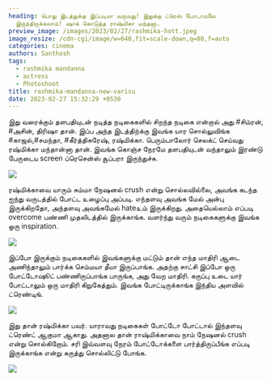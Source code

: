 ```yaml
---
heading: பொது இடத்துக்கு இப்படியா வருவது! இதுக்கு ட்ரெஸ் போடாமலே
  இருந்திருக்கலாம்! ஷாக் கொடுத்த ராஷ்மிகா மந்தனா.
preview_image: /images/2023/02/27/rashmika-hott.jpeg
image_resize: /cdn-cgi/image/w=640,fit=scale-down,q=80,f=auto
categories: cinema
authors: Santhosh
tags:
  - rashmika mandanna
  - actress
  - Photoshoot
title: rashmika-mandanna-new-varisu
date: 2023-02-27 15:32:29 +0530
---
```

இது வரைக்கும் தளபதியுடன் நடித்த நடிகைகளில் சிறந்த நடிகை என்றால் அது #சிம்ரன், #அசின், திரிஷா தான். இப்ப அந்த இடத்திற்க்கு இவங்க யார சொல்லுவிங்க #காஜல்,#சமந்தா, #கீர்த்திசுரேஷ், ரஷ்மிக்கா. பெரும்பாலோர் செலக்ட் செய்வது ரஷ்மிக்கா மந்தான்னா தான். இவங்க கொஞ்ச நேரமே தளபதியுடன் வந்தாலும் இரண்டு பேருடைய screen ப்ரெசென்ஸ் சூப்பரா இருந்துச்சு. 

![](/images/2023/02/27/rashmika-mandanna-new-varisu4.jpeg)

ரஷ்மிக்காவை யாரும் சும்மா நேஷனல் crush என்று சொல்லவில்லை, அவங்க கடந்த ஐந்து வருடத்தில் போட்ட உழைப்பு அப்படி. எந்தளவு அவங்க மேல் அன்பு இருக்கிறதோ, அந்தளவு அவங்கமேல் hateஉம் இருக்கிறது. அதையெல்லாம் எப்படி overcome பண்ணி முதலிடத்தில் இருக்காங்க. வளர்ந்து வரும் நடிகைகளுக்கு இவங்க ஒரு inspiration.

![](/images/2023/02/27/rashmika-mandanna-new-varisu2.jpeg)

இப்போ இருக்கும் நடிகைகளில் இவங்களுக்கு மட்டும் தான் எந்த மாதிரி ஆடை அணிந்தாலும் பார்க்க செம்மயா தீயா இருப்பாங்க. அதற்கு சாட்சி இப்போ ஒரு போட்டோஷூட் பண்ணிருப்பாங்க பாருங்க, அது வேற மாதிரி. கருப்பு உடை யார் போட்டாலும் ஒரு மாதிரி கிறுகேத்தும். இவங்க போட்டிருக்காங்க இந்திய அளவில் ட்ரெண்டிங். 

![](/images/2023/02/27/rashmika-mandanna-new-varisu.jpeg)

இது தான் ரஷ்மிக்கா பவர். யாராவது நடிகைகள் போட்டோ போட்டால் இந்தளவு ட்ரெண்ட் ஆகுமா ஆகாது. அதனால தான் ராஷ்மிக்காவை நாம் நேஷனல் crush என்று சொல்கிறோம். சரி இவ்வளவு நேரம் போட்டோக்களை பார்த்திருப்பீங்க எப்படி இருக்காங்க என்று கருத்து சொல்லிட்டு போங்க.

![](/images/2023/02/27/rash.jpeg)